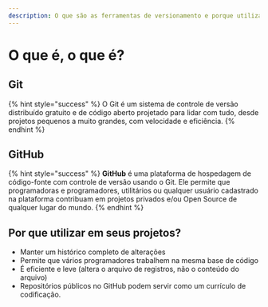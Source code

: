 ```yaml
---
description: O que são as ferramentas de versionamento e porque utilizar em seus projetos.
---
```


# O que é, o que é?

## Git

{% hint style="success" %}
O Git é um sistema de controle de versão distribuído gratuito e de código aberto projetado para lidar com tudo, desde projetos pequenos a muito grandes, com velocidade e eficiência.
{% endhint %}

## GitHub

{% hint style="success" %}
**GitHub** é uma plataforma de hospedagem de código-fonte com controle de versão usando o Git. Ele permite que programadoras e programadores, utilitários ou qualquer usuário cadastrado na plataforma contribuam em projetos privados e/ou Open Source de qualquer lugar do mundo.
{% endhint %}

## Por que utilizar em seus projetos?

* Manter um histórico completo de alterações 
* Permite que vários programadores trabalhem na mesma base de código 
* É eficiente e leve \(altera o arquivo de registros, não o conteúdo do arquivo\)
* Repositórios públicos no GitHub podem servir como um currículo de codificação.

